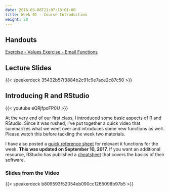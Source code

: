 ```yaml
---
date: 2016-03-08T21:07:13+01:00
title: Week 01 - Course Introduction
weight: 20
---
```


## Handouts

<a class="btn btn-primary btn-outline btn-xs{{end}}" href="https://github.com/slu-soc5050/Week-01/blob/master/Exercises/exerciseValues.pdf" target="_blank"> Exercise - Values </a>
<a class="btn btn-primary btn-outline btn-xs{{end}}" href="https://github.com/slu-soc5050/Week-01/blob/master/Exercises/exerciseEmail.pdf" target="_blank"> Exercise - Email </a> 
<a class="btn btn-primary btn-outline btn-xs{{end}}" href="https://github.com/slu-soc5050/Week-01/blob/master/Functions/week-01-rQuickref.pdf" target="_blank"> Functions </a>

## Lecture Slides
{{< speakerdeck 35432b57f3884b2c91c9e7ace2c87c50 >}}

## Introducing R and RStudio
{{< youtube eQRjfpoFP0U >}}

At the very end of our first class, I introduced some basic aspects of R and RStudio. Since it was rushed, I've put together a quick video that summarizes what we went over and introduces some new functions as well. Please watch this before tackling the week two materials.

I have also posted a [quick reference sheet](https://github.com/slu-soc5050/Week-01/tree/master/Functions) for relevant `R` functions for the week. **This was updated on September 10, 2017.** If you want an additional resource, RStudio has published a [cheatsheet](https://github.com/rstudio/cheatsheets/raw/master/source/pdfs/rstudio-IDE-cheatsheet.pdf) that covers the basics of their software.

### Slides from the Video
{{< speakerdeck b809593f52054eb090cc1265098b97b5 >}}
